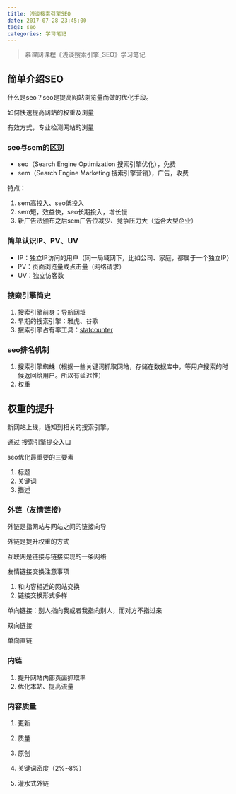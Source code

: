 ```yaml
---
title: 浅谈搜索引擎SEO
date: 2017-07-28 23:45:00
tags: seo
categories: 学习笔记
---
```


> 慕课网课程《浅谈搜索引擎_SEO》学习笔记

## 简单介绍SEO

什么是seo？seo是提高网站浏览量而做的优化手段。

如何快速提高网站的权重及浏量

有效方式，专业检测网站的浏量

### seo与sem的区别

- seo（Search Engine Optimization 搜索引擎优化），免费
- sem（Search Engine Marketing 搜索引擎营销），广告，收费

特点：
1. sem高投入、seo低投入
2. sem短，效益快，seo长期投入，增长慢
3. 新广告法颁布之后sem广告位减少、竞争压力大（适合大型企业）

### 简单认识IP、PV、UV

- IP：独立IP访问的用户（同一局域网下，比如公司、家庭，都属于一个独立IP）
- PV：页面浏览量或点击量（网络请求）
- UV：独立访客数

### 搜索引擎简史

1. 搜索引擎前身：导航网址
2. 早期的搜索引擎：雅虎、谷歌
3. 搜索引擎占有率工具：[statcounter](http://gs.statcounter.com/)

### seo排名机制

1. 搜索引擎蜘蛛（根据一些关键词抓取网站，存储在数据库中，等用户搜索的时候返回给用户。所以有延迟性）
2. 权重

## 权重的提升

新网站上线，通知到相关的搜索引擎。

通过 搜索引擎提交入口

seo优化最重要的三要素
1. 标题
2. 关键词
3. 描述

### 外链（友情链接）

外链是指网站与网站之间的链接向导

外链是提升权重的方式

互联网是链接与链接实现的一条网络

友情链接交换注意事项
1. 和内容相近的网站交换
2. 链接交换形式多样

单向链接：别人指向我或者我指向别人，而对方不指过来

双向链接

单向直链

### 内链

1. 提升网站内部页面抓取率
2. 优化本站、提高流量

### 内容质量

1. 更新
2. 质量
3. 原创
4. 关键词密度（2%~8%）

3. 灌水式外链
